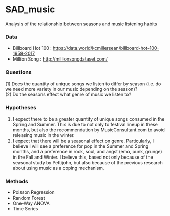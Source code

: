 # SAD_music
Analysis of the relationship between seasons and music listening habits 

### Data 
- Billboard Hot 100 : https://data.world/kcmillersean/billboard-hot-100-1958-2017
- Million Song : http://millionsongdataset.com/

### Questions 
(1) Does the quantity of unique songs we listen to differ by season (i.e. do we need more variety in our music depending on the season)?     
(2) Do the seasons effect what genre of music we listen to?  

### Hypotheses 
1. I expect there to be a greater quantity of unique songs consumed in the Spring and Summer. This is due to not only to festival lineup in these months, but also the recommendation by MusicConsultant.com to avoid releasing music in the winter.   
2. I expect that there will be a seasonal effect on genre. Particularly, I believe I will see a preference for pop in the Summer and Spring months, and a preference in rock, soul, and angst (emo, punk, grunge) in the Fall and Winter. I believe this, based not only because of the seasonal study by Pettijohn, but also because of the previous research about using music as a coping mechanism.

### Methods 
- Poisson Regression
- Random Forest
- One-Way ANOVA
- Time Series 

